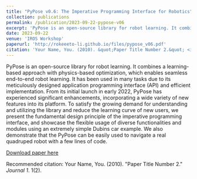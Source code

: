 ```yaml
---
title: "PyPose v0.6: The Imperative Programming Interface for Robotics"
collection: publications
permalink: /publication/2023-09-22-pypose-v06
excerpt: 'PyPose is an open-source library for robot learning. It combines a learning-based approach with physics-based optimization, which enables seamless end-to-end robot learning. It has been used in many tasks due to its meticulously designed application programming interface (API) and efficient implementation. From its initial launch in early 2022, PyPose has experienced significant enhancements, incorporating a wide variety of new features into its platform. To satisfy the growing demand for understanding and utilizing the library and reduce the learning curve of new users, we present the fundamental design principle of the imperative programming interface, and showcase the flexible usage of diverse functionalities and modules using an extremely simple Dubins car example. We also demonstrate that the PyPose can be easily used to navigate a real quadruped robot with a few lines of code.'
date: 2023-09-22
venue: 'IROS Workshop'
paperurl: 'http://rokeeeto-li.github.io/files/pypose_v06.pdf'
citation: 'Your Name, You. (2010). &quot;Paper Title Number 2.&quot; <i>Journal 1</i>. 1(2).'
---
```

PyPose is an open-source library for robot learning. It combines a learning-based approach with physics-based optimization, which enables seamless end-to-end robot learning. It has been used in many tasks due to its meticulously designed application programming interface (API) and efficient implementation. From its initial launch in early 2022, PyPose has experienced significant enhancements, incorporating a wide variety of new features into its platform. To satisfy the growing demand for understanding and utilizing the library and reduce the learning curve of new users, we present the fundamental design principle of the imperative programming interface, and showcase the flexible usage of diverse functionalities and modules using an extremely simple Dubins car example. We also demonstrate that the PyPose can be easily used to navigate a real quadruped robot with a few lines of code.

[Download paper here](http://rokeeeto-li.github.io/files/paper2.pdf)

Recommended citation: Your Name, You. (2010). "Paper Title Number 2." <i>Journal 1</i>. 1(2).